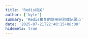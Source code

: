 ```yaml
---
title: 'Redis相关'
author: ['kyle']
summary: 'Redis相关的使用经验或记录点'
date: '2025-07-21T22:40:15+08:00'
hidemeta: true
---
```

